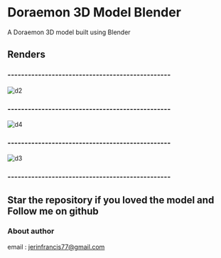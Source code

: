 # Doraemon 3D Model Blender

A Doraemon 3D model built using Blender

## Renders
### ------------------------------------------------
![d2](https://user-images.githubusercontent.com/43045825/79017213-6f3c0b80-7b8e-11ea-9b53-9c9c4589de54.png)
### ------------------------------------------------
![d4](https://user-images.githubusercontent.com/43045825/79017258-867af900-7b8e-11ea-912c-1dc10df8035b.png)
### ------------------------------------------------
![d3](https://user-images.githubusercontent.com/43045825/79017306-9bf02300-7b8e-11ea-8e86-f0c31e48765a.png)
### ------------------------------------------------

## Star the repository if you loved the model and Follow me on github

### About author
email : jerinfrancis77@gmail.com
